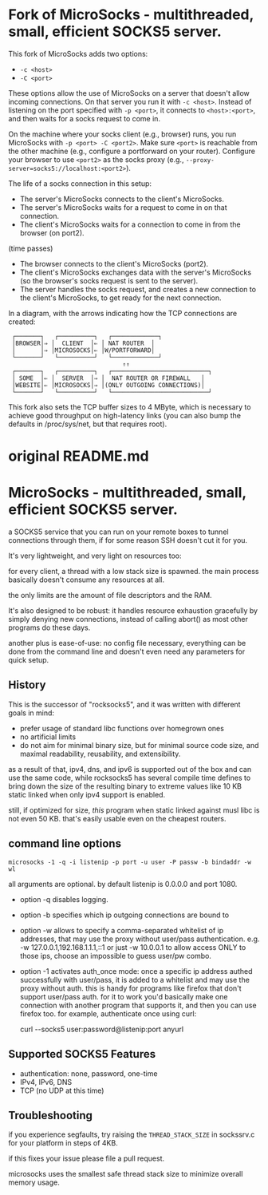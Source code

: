 Fork of MicroSocks - multithreaded, small, efficient SOCKS5 server.
===================================================================
This fork of MicroSocks adds two options:
- `-c <host>`
- `-C <port>`

These options allow the use of MicroSocks on a server that doesn't allow
incoming connections. On that server you run it with `-c <host>`. Instead of
listening on the port specified with `-p <port>`, it connects to
`<host>:<port>`, and then waits for a socks request to come in.

On the machine where your socks client (e.g., browser) runs, you run
MicroSocks with `-p <port> -C <port2>`. Make sure `<port>` is reachable from
the other machine (e.g., configure a portforward on your router). Configure
your browser to use `<port2>` as the socks proxy (e.g.,
`--proxy-server=socks5://localhost:<port2>`).

The life of a socks connection in this setup:
- The server's MicroSocks connects to the client's MicroSocks.
- The server's MicroSocks waits for a request to come in on that connection.
- The client's MicroSocks waits for a connection to come in from the browser
  (on port2).

(time passes)

- The browser connects to the client's MicroSocks (port2).
- The client's MicroSocks exchanges data with the server's MicroSocks (so
  the browser's socks request is sent to the server).
- The server handles the socks request, and creates a new connection to the
  client's MicroSocks, to get ready for the next connection.

In a diagram, with the arrows indicating how the TCP connections are created:
```
 ┌───────┐   ┌──────────┐   ┌─────────────┐
 │BROWSER│⇒ │  CLIENT  │⇐ │ NAT ROUTER  │
 │       │⇒ │MICROSOCKS│⇐ │W/PORTFORWARD│
 └───────┘   └──────────┘   └─────────────┘
                                ⇑⇑
 ┌───────┐   ┌──────────┐   ┌───────────────────────────┐
 │ SOME  │⇐ │  SERVER  │⇒ │  NAT ROUTER OR FIREWALL   │
 │WEBSITE│⇐ │MICROSOCKS│⇒ │(ONLY OUTGOING CONNECTIONS)│
 └───────┘   └──────────┘   └───────────────────────────┘
```

This fork also sets the TCP buffer sizes to 4 MByte, which is necessary to
achieve good throughput on high-latency links (you can also bump the defaults in
/proc/sys/net, but that requires root).



original README.md
==================


MicroSocks - multithreaded, small, efficient SOCKS5 server.
===========================================================

a SOCKS5 service that you can run on your remote boxes to tunnel connections
through them, if for some reason SSH doesn't cut it for you.

It's very lightweight, and very light on resources too:

for every client, a thread with a low stack size is spawned.
the main process basically doesn't consume any resources at all.

the only limits are the amount of file descriptors and the RAM.

It's also designed to be robust: it handles resource exhaustion
gracefully by simply denying new connections, instead of calling abort()
as most other programs do these days.

another plus is ease-of-use: no config file necessary, everything can be
done from the command line and doesn't even need any parameters for quick
setup.

History
-------

This is the successor of "rocksocks5", and it was written with
different goals in mind:

- prefer usage of standard libc functions over homegrown ones
- no artificial limits
- do not aim for minimal binary size, but for minimal source code size,
  and maximal readability, reusability, and extensibility.

as a result of that, ipv4, dns, and ipv6 is supported out of the box
and can use the same code, while rocksocks5 has several compile time
defines to bring down the size of the resulting binary to extreme values
like 10 KB static linked when only ipv4 support is enabled.

still, if optimized for size, *this* program when static linked against musl
libc is not even 50 KB. that's easily usable even on the cheapest routers.

command line options
--------------------

    microsocks -1 -q -i listenip -p port -u user -P passw -b bindaddr -w wl

all arguments are optional.
by default listenip is 0.0.0.0 and port 1080.

- option -q disables logging.
- option -b specifies which ip outgoing connections are bound to
- option -w allows to specify a comma-separated whitelist of ip addresses,
that may use the proxy without user/pass authentication.
e.g. -w 127.0.0.1,192.168.1.1.1,::1 or just -w 10.0.0.1
to allow access ONLY to those ips, choose an impossible to guess user/pw combo.
- option -1 activates auth_once mode: once a specific ip address
authed successfully with user/pass, it is added to a whitelist
and may use the proxy without auth.
this is handy for programs like firefox that don't support
user/pass auth. for it to work you'd basically make one connection
with another program that supports it, and then you can use firefox too.
for example, authenticate once using curl:

    curl --socks5 user:password@listenip:port anyurl


Supported SOCKS5 Features
-------------------------
- authentication: none, password, one-time
- IPv4, IPv6, DNS
- TCP (no UDP at this time)

Troubleshooting
---------------

if you experience segfaults, try raising the `THREAD_STACK_SIZE` in sockssrv.c
for your platform in steps of 4KB.

if this fixes your issue please file a pull request.

microsocks uses the smallest safe thread stack size to minimize overall memory
usage.
